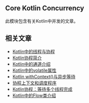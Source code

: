 ## Core Kotlin Concurrency

此模块包含有关Kotlin中并发的文章。

## 相关文章

+ [Kotlin中的线程与协程](docs/Kotlin中的线程与协程.md)
+ [Kotlin协程简介](docs/Kotlin协程简介.md)
+ [Kotlin中的通道介绍](docs/Kotlin中的通道介绍.md)
+ [Kotlin中的volatile属性](docs/Kotlin中的volatile属性.md)
+ [Kotlin withContext()与异步等待](docs/Kotlin-withContext()与异步等待.md)
+ [协程上下文和调度程序](docs/协程上下文和调度程序.md)
+ [Kotlin协程：等待多个线程完成](docs/Kotlin协程-等待多个线程完成.md)
+ [Kotlin中的Flow类介绍](docs/Kotlin中的Flow类介绍.md)
